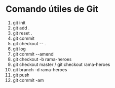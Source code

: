 # Comando útiles de Git

1. git init
2. git add .
3. git reset .
4. git commit
5. git checkout -- .
6. git log
7. git commit --amend
8. git checkout -b rama-heroes
9. git checkout master / git checkout rama-heroes
10. git branch -d rama-heroes
11. git push
12. git commit -am
